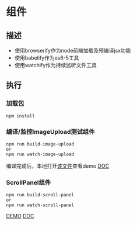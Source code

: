 # 组件

## 描述

* 使用browserify作为node前端加载及预编译jsx功能
* 使用babelify作为es6-5工具
* 使用watchify作为持续监听文件工具

## 执行

### 加载包

	npm install

### 编译/监控ImageUpload测试组件
	
	npm run build-image-upload
	or
	npm run watch-image-upload

编译完成后，本地打开[该文件](./image_upload/index.html)查看demo
[DOC](./image_upload/README.md)

### ScrollPanel组件

	npm run build-scroll-panel
	or
	npm run watch-scroll-panel

[DEMO](./scroll_panel/index.html)
[DOC](./scroll_panel/README.md)